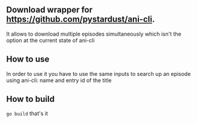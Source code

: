 ## Download wrapper for https://github.com/pystardust/ani-cli.
It allows to download multiple episodes simultaneously which isn't the option at the current state of ani-cli

## How to use
In order to use it you have to use the same inputs to search up an episode using ani-cli: name and entry id of the title

## How to build
`go build` that's it
